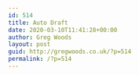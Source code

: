```yaml
---
id: 514
title: Auto Draft
date: 2020-03-10T11:41:28+00:00
author: Greg Woods
layout: post
guid: http://gregwoods.co.uk/?p=514
permalink: /?p=514
---
```

